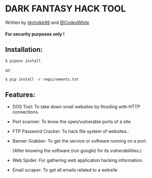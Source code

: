 # DARK FANTASY HACK TOOL
Written by [@ritvikb99](https://github.com/ritvikb99) and [@CodesWhite](https://github.com/codeswhite)

#### For security purposes only !

## Installation:

    $ pipenv install
or:

	$ pip install -r requirements.txt

## Features:
- DOS Tool: To take down small websites by flooding with HTTP connections.
  
- Port scanner: To know the open/vulnerable ports of a site.
  
- FTP Password Cracker: To hack file system of websites..
  
- Banner Grabber: To get the service or software running on a port.
  
    (After knowing the software (run google) for its vulnerabilities.)
    
- Web Spider: For gathering web application hacking information.
  
- Email scraper: To get all emails related to a website
